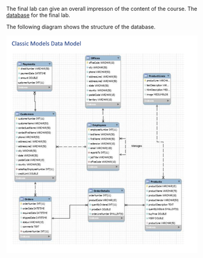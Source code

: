 The final lab can give an overall impresson of the content of the course. The [database](https://bit.io/alanparadise/cm) for the final lab. 

The following diagram shows the structure of the database. 

![MarineGEO circle logo](../img/Classic_Models_Data_Model.png "MarineGEO logo")
